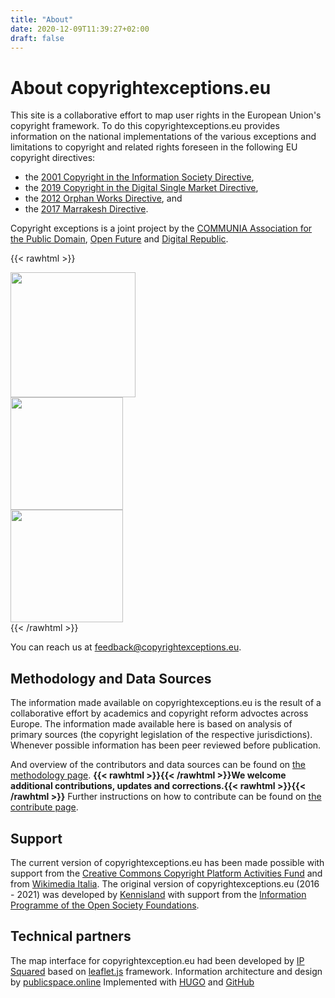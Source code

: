 ```yaml
---
title: "About"
date: 2020-12-09T11:39:27+02:00 
draft: false
---
```

# About copyrightexceptions.eu

This site is a collaborative effort to map user rights in the European Union's copyright framework. To do this copyrightexceptions.eu provides information on the national implementations of the various exceptions and limitations to copyright and related rights foreseen in the following EU copyright directives: 

* the [2001 Copyright in the Information Society Directive](https://eur-lex.europa.eu/legal-content/EN/TXT/?uri=CELEX:32001L0029),
* the [2019 Copyright in the Digital Single Market Directive](https://eur-lex.europa.eu/eli/dir/2019/790/oj),
* the [2012 Orphan Works Directive](https://eur-lex.europa.eu/legal-content/EN/TXT/?uri=celex%3A32012L0028), and 
* the [2017 Marrakesh Directive](https://eur-lex.europa.eu/eli/dir/2017/1564/oj).

Copyright exceptions is a joint project by the [COMMUNIA Association for the Public Domain](https://www.communia-association.org), [Open Future](http://www.openfuture.eu) and [Digital Republic](https://digrep.bg).

{{< rawhtml >}}<div class="partner-logos-wrapper">
<div class="partner-logo1"><img src="../../images/communia-logo.svg" width="200"/></div>
<div class="partner-logo2"><img src="../../images/digirep-logo.png" width="180"/></div>
<div class="partner-logo3"><img src="../../images/off-logo.svg" width="180"/></div>
</div>{{< /rawhtml >}}

You can reach us at [feedback@copyrightexceptions.eu](mailto:feedback@copyrightexceptions.eu).


## Methodology and Data Sources 

The information made available on copyrightexceptions.eu is the result of a collaborative effort by academics and copyright reform advoctes across Europe. The information made available here is based on analysis of primary sources (the copyright legislation of the respective jurisdictions). Whenever possible information has been peer reviewed before publication.

And overview of the contributors and data sources can be found on [the methodology page](../methodology/). **{{< rawhtml >}}<span class="score1">{{< /rawhtml >}}We welcome additional contributions, updates and corrections.{{< rawhtml >}}</span>{{< /rawhtml >}}** Further instructions on how to contribute can be found on [the contribute page](../contribute/).

## Support	

The current version of copyrightexceptions.eu has been made possible with support from the [Creative Commons Copyright Platform Activities Fund](https://creativecommons.org/2020/09/24/six-projects-copyright-platform-activities-fund/) and from [Wikimedia Italia](https://meta.wikimedia.org/wiki/Wikimedia_Italia). The original version of copyrightexceptions.eu (2016 - 2021) was developed by [Kennisland](https://www.kl.nl/en/) with support from the [Information Programme of the Open Society Foundations](https://www.opensocietyfoundations.org/who-we-are/programs/information-program).

## Technical partners

The map interface for copyrightexception.eu had been developed by [IP Squared](https://ip-squared.com) based on [leaflet.js](https://leafletjs.com) framework. Information architecture and design by [publicspace.online](https://publicspace.online) Implemented with [HUGO](https://gohugo.io) and [GitHub](https://www.github.com)  